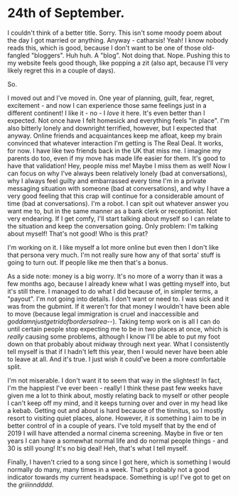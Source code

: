 # 24th of September.

I couldn't think of a better title. Sorry. This isn't some moody poem about the day I got married or anything. Anyway - catharsis! Yeah! I know nobody reads this, which is good, because I don't want to be one of those old-fangled "bloggers". Huh huh. A "blog". Not doing that. Nope. Pushing this to my website feels good though, like popping a zit (also apt, because I'll very likely regret this in a couple of days).

So.

I moved out and I've moved in. One year of planning, guilt, fear, regret, excitement - and now I can experience those same feelings just in a different continent! I like it - no - I *love* it here. It's even better than I expected. Not once have I felt homesick and everything feels "in place". I'm also bitterly lonely and downright terrified, however, but I expected that anyway. Online friends and acquaintances keep me afloat, keep my brain convinced that whatever interaction I'm getting is The Real Deal. It works, for now. I have like two friends back in the UK that miss me. I imagine my parents do too, even if my move has made life easier for them. It's good to have that validation! Hey, people miss me! Maybe I miss them as well! Now I can focus on why I've always been relatively lonely (bad at conversations), why I always feel guilty and embarrassed every time I'm in a private messaging situation with someone (bad at conversations), and why I have a very good feeling that this crap will continue for a considerable amount of time (bad at conversations). I'm a robot. I can spit out whatever answer you want me to, but in the same manner as a bank clerk or receptionist. Not very endearing. If I get comfy, I'll start talking about myself so I can relate to the situation and keep the conversation going. Only problem: I'm talking about myself! That's not good! Who is this prat?

I'm working on it. I like myself a lot more online but even then I don't like that persona very much. I'm not really sure how any of that sorta' stuff is going to turn out. If people like me then that's a bonus.

As a side note: money is a big worry. It's no more of a worry than it was a few months ago, because I already knew what I was getting myself into, but it's still there. I managed to do what I did because of, in simpler terms, a "payout". I'm not going into details. I don't want or need to. I was sick and it was from the gubmint. If it weren't for that money I wouldn't have been able to move (because legal immigration is cruel and inaccessible and *goddamnjustgetridofbordersalrea--*). Taking temp work on is all I can do until certain people stop expecting me to be in two places at once, which is *really* causing some problems, although I know I'll be able to put my foot down on that probably about midway through next year. What I consistently tell myself is that if I hadn't left this year, then I would never have been able to leave at all. And it's true. I just wish it could've been a more comfortable split.

I'm not miserable. I don't want it to seem that way in the slightest! In fact, I'm the happiest I've ever been - really! I think these past few weeks have given me a lot to think about, mostly relating back to myself or other people I can't keep off my mind, and it keeps turning over and over in my head like a kebab. Getting out and about is hard because of the tinnitus, so I mostly resort to visiting quiet places, alone. However, it *is* something I aim to be in better control of in a couple of years. I've told myself that by the end of 2019 I will have attended a normal cinema screening. Maybe in five or ten years I can have a somewhat normal life and do normal people things - and 30 is still young! It's no big deal! Heh, that's what I tell myself.

Finally, I haven't cried to a song since I got here, which is something I would normally do many, many times in a week. That's probably not a good indicator towards my current headspace. Something is up! I've got to get on the *griiinndddd*.
